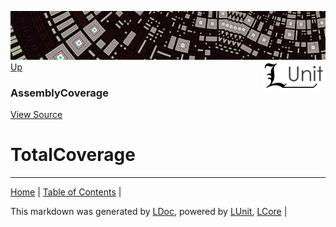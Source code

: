 ![](../Content/LUnit-banner-small.png "")
[<img align="right" src="../Content/LUnit-logo-small.png">](../../README.md)
[Up](AssemblyCoverage.md)
### AssemblyCoverage
[View Source](../Coverage/AssemblyCoverage.cs)
# TotalCoverage
---

[Home](../../README.md) | [Table of Contents](../../TableOfContents.md) | 


This markdown was generated by [LDoc](https://github.com/CodeSingularity/LDoc), powered by [LUnit](https://github.com/CodeSingularity/LUnit), [LCore](https://github.com/CodeSingularity/LCore) | 

